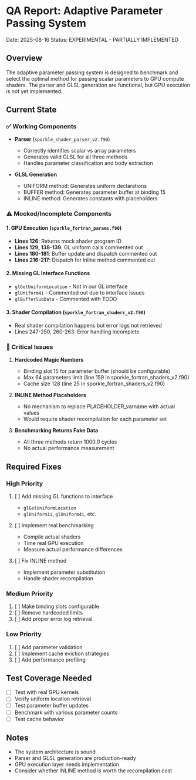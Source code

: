 # QA Report: Adaptive Parameter Passing System
Date: 2025-08-16
Status: EXPERIMENTAL - PARTIALLY IMPLEMENTED

## Overview
The adaptive parameter passing system is designed to benchmark and select the optimal method for passing scalar parameters to GPU compute shaders. The parser and GLSL generation are functional, but GPU execution is not yet implemented.

## Current State

### ✅ Working Components
- **Parser** (`sporkle_shader_parser_v2.f90`)
  - Correctly identifies scalar vs array parameters
  - Generates valid GLSL for all three methods
  - Handles parameter classification and body extraction

- **GLSL Generation**
  - UNIFORM method: Generates uniform declarations
  - BUFFER method: Generates parameter buffer at binding 15
  - INLINE method: Generates constants with placeholders

### ⚠️ Mocked/Incomplete Components

#### 1. GPU Execution (`sporkle_fortran_params.f90`)
- **Lines 126**: Returns mock shader program ID
- **Lines 129, 138-139**: GL uniform calls commented out
- **Lines 180-181**: Buffer update and dispatch commented out
- **Lines 216-217**: Dispatch for inline method commented out

#### 2. Missing GL Interface Functions
- `glGetUniformLocation` - Not in our GL interface
- `glUniform4i` - Commented out due to interface issues
- `glBufferSubData` - Commented with TODO

#### 3. Shader Compilation (`sporkle_fortran_shaders_v2.f90`)
- Real shader compilation happens but error logs not retrieved
- Lines 247-250, 260-263: Error handling incomplete

### 🔴 Critical Issues

1. **Hardcoded Magic Numbers**
   - Binding slot 15 for parameter buffer (should be configurable)
   - Max 64 parameters limit (line 159 in sporkle_fortran_shaders_v2.f90)
   - Cache size 128 (line 25 in sporkle_fortran_shaders_v2.f90)

2. **INLINE Method Placeholders**
   - No mechanism to replace PLACEHOLDER_varname with actual values
   - Would require shader recompilation for each parameter set

3. **Benchmarking Returns Fake Data**
   - All three methods return 1000.0 cycles
   - No actual performance measurement

## Required Fixes

### High Priority
1. [ ] Add missing GL functions to interface
   - `glGetUniformLocation`
   - `glUniform1i`, `glUniform4i`, etc.
   
2. [ ] Implement real benchmarking
   - Compile actual shaders
   - Time real GPU execution
   - Measure actual performance differences

3. [ ] Fix INLINE method
   - Implement parameter substitution
   - Handle shader recompilation

### Medium Priority
1. [ ] Make binding slots configurable
2. [ ] Remove hardcoded limits
3. [ ] Add proper error log retrieval

### Low Priority
1. [ ] Add parameter validation
2. [ ] Implement cache eviction strategies
3. [ ] Add performance profiling

## Test Coverage Needed
- [ ] Test with real GPU kernels
- [ ] Verify uniform location retrieval
- [ ] Test parameter buffer updates
- [ ] Benchmark with various parameter counts
- [ ] Test cache behavior

## Notes
- The system architecture is sound
- Parser and GLSL generation are production-ready
- GPU execution layer needs implementation
- Consider whether INLINE method is worth the recompilation cost